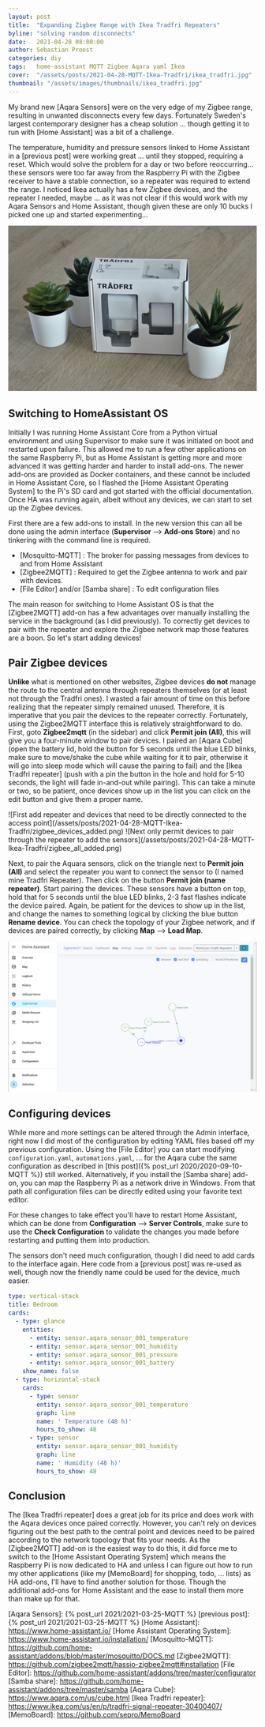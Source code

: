 ```yaml
---
layout: post
title:  "Expanding Zigbee Range with Ikea Tradfri Repeaters"
byline: "solving random disconnects"
date:   2021-04-28 08:00:00
author: Sebastian Proost
categories: diy
tags:	home-assistant MQTT Zigbee Aqara yaml Ikea
cover:  "/assets/posts/2021-04-28-MQTT-Ikea-Tradfri/ikea_tradfri.jpg"
thumbnail: "/assets/images/thumbnails/ikea_tradfri.jpg"
---
```


My brand new [Aqara Sensors] were on the very edge of my Zigbee range, resulting in unwanted disconnects every few
days. Fortunately Sweden's largest contemporary designer has a cheap solution ... though getting it to run with
[Home Assistant] was a bit of a challenge.

The temperature, humidity and pressure sensors linked to Home Assistant in a [previous post] were working great ...
until they stopped, requiring a reset. Which would solve the problem for a day or two before reoccurring... these
sensors were too far away from the Raspberry Pi with the Zigbee receiver to have a stable connection, so a repeater
was required to extend the range. I noticed Ikea actually has a few Zigbee devices, and the repeater I needed, maybe ...
as it was not clear if this would work with my Aqara Sensors and Home Assistant, though given these are only 10 bucks I
picked one up and started experimenting...

![Simple but nice packaging, let's see if it works with Aqara Sensors and Home Assistant](/assets/posts/2021-04-28-MQTT-Ikea-Tradfri/ikea_tradfri.jpg)

## Switching to HomeAssistant OS

Initially I was running Home Assistant Core from a Python virtual environment and using Supervisor to make sure it was
initiated on boot and restarted upon failure. This allowed me to run a few other applications on the same Raspberry Pi,
but as Home Assistant is getting more and more advanced it was getting harder and harder to install add-ons. The newer
add-ons are provided as Docker containers, and these cannot be included in Home Assistant Core, so I flashed the [Home
Assistant Operating System] to the Pi's SD card and got started with the official documentation. Once HA was running
again, albeit without any devices, we can start to set up the Zigbee devices.

First there are a few add-ons to install. In the new version this can all be done using the 
admin interface (**Supervisor** --> **Add-ons Store**) and no tinkering with the command line is required.

  * [Mosquitto-MQTT] : The broker for passing messages from devices to and from Home Assistant
  * [Zigbee2MQTT] : Required to get the Zigbee antenna to work and pair with devices.
  * [File Editor] and/or [Samba share] : To edit configuration files

The main reason for switching to Home Assistant OS is that the [Zigbee2MQTT] add-on has a few advantages over manually
installing the service in the background (as I did previously). To correctly get devices to pair with the repeater and
explore the Zigbee network map those features are a boon. So let's start adding devices!

## Pair Zigbee devices

**Unlike** what is mentioned on other websites, Zigbee devices **do not** manage the route to the central antenna through
repeaters themselves (or at least not through the Tradfri ones). I wasted a fair amount of time on this before realizing 
that the repeater simply remained unused. Therefore, it is imperative that you pair the 
devices to the repeater correctly. Fortunately, using the Zigbee2MQTT interface this is relatively straightforward to do.
First, goto **Zigbee2mqtt** (in the sidebar) and click  **Permit join (All)**, this will give you a four-minute window
to pair devices. I paired an [Aqara Cube] (open the battery lid, hold the button for 5 seconds until the blue LED blinks,
make sure to move/shake the cube while waiting for it to pair, otherwise it will go into sleep mode which will cause the
pairing to fail) and the [Ikea Tradfri repeater] (push with
a pin the button in the hole and hold for 5-10 seconds, the light will fade in-and-out while pairing). This can take
a minute or two, so be patient, once devices show up in the list you can click on the edit button and give them a 
proper name.

<div class="gallery-2-col" markdown="1">
![First add repeater and devices that need to be directly connected to the access point](/assets/posts/2021-04-28-MQTT-Ikea-Tradfri/zigbee_devices_added.png)
![Next only permit devices to pair through the repeater to add the sensors](/assets/posts/2021-04-28-MQTT-Ikea-Tradfri/zigbee_all_added.png)
</div>

Next, to pair the Aquara sensors, click on the triangle next to **Permit join (All)** and select the repeater you want
to connect the sensor to (I named mine Tradfri Repeater). Then click on the button **Permit join (name repeater)**. Start
pairing the devices. These sensors have a button on top, hold that for 5 seconds until the blue LED blinks, 2-3 fast
flashes indicate the device paired. Again, be patient for the devices to show up in the list, and change the names
to something logical by clicking the blue button **Rename device**. You can check the topology of your Zigbee network, and
if devices are paired correctly, by clicking **Map** --> **Load Map**. 

![All Zigbee devices are connected correctly](/assets/posts/2021-04-28-MQTT-Ikea-Tradfri/zigbee_map.png)

## Configuring devices

While more and more settings can be altered through the Admin interface, right now I did most of the configuration by
editing YAML files based off my previous configuration. Using the [File Editor] you can start modifying 
```configuration.yaml```, ```automations.yaml```, ... for the Aqara cube
the same configuration as described in [this post]({% post_url 2020/2020-09-10-MQTT %}) still worked. Alternatively, if you 
install the [Samba share] add-on, you can map the Raspberry Pi as a network drive in Windows. From
that path all configuration files can be directly edited using your favorite text editor.

For these changes to take effect you'll have to restart Home Assistant, which can be done from **Configuration** --> **Server Controls**,
make sure to use the **Check Configuration** to validate the changes you made before restarting and putting them into
production.

The sensors don't need much configuration, though I did need to add cards to the interface again. Here code from a 
[previous post] was re-used as well, though now the friendly name could be used for the device, much easier.


```yaml
type: vertical-stack
title: Bedroom
cards:
  - type: glance
    entities:
      - entity: sensor.aqara_sensor_001_temperature
      - entity: sensor.aqara_sensor_001_humidity
      - entity: sensor.aqara_sensor_001_pressure
      - entity: sensor.aqara_sensor_001_battery
    show_name: false
  - type: horizontal-stack
    cards:
      - type: sensor
        entity: sensor.aqara_sensor_001_temperature
        graph: line
        name: ' Temperature (48 h)'
        hours_to_show: 48
      - type: sensor
        entity: sensor.aqara_sensor_001_humidity
        graph: line
        name: ' Humidity (48 h)'
        hours_to_show: 48
```

## Conclusion

The [Ikea Tradfri repeater] does a great job for its price and does work with the Aqara devices once paired correctly. However,
you can't rely on devices figuring out the best path to the central point and devices need to be paired according to the 
network topology that fits your needs. As the [Zigbee2MQTT] add-on is the easiest way to do this, it did force me to 
switch to the [Home Assistant Operating System] which means the Raspberry Pi is now dedicated to HA and 
unless I can figure out how to run my other applications (like my [MemoBoard] for shopping, todo, ... lists) as HA 
add-ons, I'll have to find another solution for those. Though the additional add-ons for Home Assistant and the ease 
to install them more than make up for that.



[Aqara Sensors]: {% post_url 2021/2021-03-25-MQTT %}
[previous post]: {% post_url 2021/2021-03-25-MQTT %}
[Home Assistant]: https://www.home-assistant.io/
[Home Assistant Operating System]: https://www.home-assistant.io/installation/
[Mosquitto-MQTT]: https://github.com/home-assistant/addons/blob/master/mosquitto/DOCS.md
[Zigbee2MQTT]: https://github.com/zigbee2mqtt/hassio-zigbee2mqtt#installation
[File Editor]: https://github.com/home-assistant/addons/tree/master/configurator
[Samba share]: https://github.com/home-assistant/addons/tree/master/samba
[Aqara Cube]: https://www.aqara.com/us/cube.html
[Ikea Tradfri repeater]: https://www.ikea.com/us/en/p/tradfri-signal-repeater-30400407/
[MemoBoard]: https://github.com/sepro/MemoBoard
